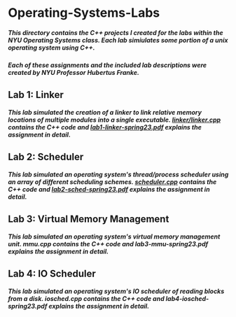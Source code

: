 # Operating-Systems-Labs
##### This directory contains the C++ projects I created for the labs within the NYU Operating Systems class. Each lab simiulates some portion of a unix operating system using C++.

##### Each of these assignments and the included lab descriptions were created by NYU Professor Hubertus Franke.

## Lab 1: Linker
##### This lab simulated the creation of a linker to link relative memory locations of multiple modules into a single executable. [linker/linker.cpp](linker.cpp) contains the C++ code and [lab1-linker-spring23.pdf](linker/lab1-linker-spring23.pdf) explains the assignment in detail.

## Lab 2: Scheduler
##### This lab simulated an operating system's thread/process scheduler using an array of different scheduling schemes. [scheduler.cpp](scheduler/scheduler.cpp) contains the C++ code and [lab2-sched-spring23.pdf](scheduler/lab2-sched-spring23.pdf) explains the assignment in detail.

## Lab 3: Virtual Memory Management
##### This lab simulated an operating system's virtual memory management unit. mmu.cpp contains the C++ code and lab3-mmu-spring23.pdf explains the assignment in detail.

## Lab 4: IO Scheduler
##### This lab simulated an operating system's IO scheduler of reading blocks from a disk. iosched.cpp contains the C++ code and lab4-iosched-spring23.pdf explains the assignment in detail.
